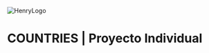![HenryLogo](https://d31uz8lwfmyn8g.cloudfront.net/Assets/logo-henry-white-lg.png)

# **COUNTRIES** | Proyecto Individual

